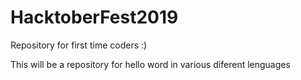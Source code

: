 # HacktoberFest2019
Repository for first time coders :)

This will be a repository for hello word in various diferent lenguages 
